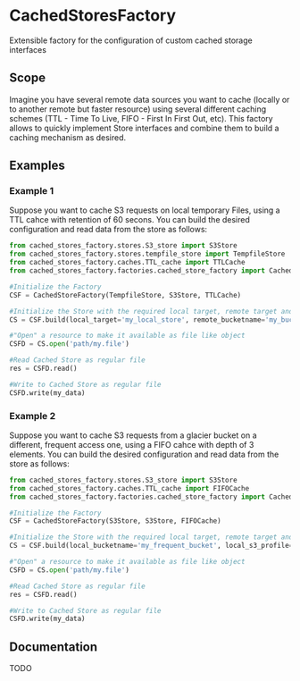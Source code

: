# CachedStoresFactory
Extensible factory for the configuration of custom cached storage interfaces 

## Scope

Imagine you have several remote data sources you want to cache (locally or to another remote but faster resource) using several different caching schemes (TTL - Time To Live, FIFO - First In First Out, etc). This factory allows to quickly implement Store interfaces and combine them to build a caching mechanism as desired. 

## Examples

### Example 1

Suppose you want to cache S3 requests on local temporary Files, using a TTL cahce with retention of 60 secons.
You can build the desired configuration and read data from the store as follows:

```python
from cached_stores_factory.stores.S3_store import S3Store
from cached_stores_factory.stores.tempfile_store import TempfileStore
from cached_stores_factory.caches.TTL_cache import TTLCache
from cached_stores_factory.factories.cached_store_factory import CachedStoreFactory

#Initialize the Factory
CSF = CachedStoreFactory(TempfileStore, S3Store, TTLCache)

#Initialize the Store with the required local target, remote target and cache configuration  
CS = CSF.build(local_target='my_local_store', remote_bucketname='my_bucket', remote_s3_profile='my_profile', remote_s3_region='eu-central-1', cache_interval=60.0)

#"Open" a resource to make it available as file like object
CSFD = CS.open('path/my.file')

#Read Cached Store as regular file
res = CSFD.read()

#Write to Cached Store as regular file 
CSFD.write(my_data)


```

### Example 2

Suppose you want to cache S3 requests from a glacier bucket on a different, frequent access one, using a FIFO cahce with depth of 3 elements.
You can build the desired configuration and read data from the store as follows:

```python
from cached_stores_factory.stores.S3_store import S3Store
from cached_stores_factory.caches.TTL_cache import FIFOCache
from cached_stores_factory.factories.cached_store_factory import CachedStoreFactory

#Initialize the Factory
CSF = CachedStoreFactory(S3Store, S3Store, FIFOCache)

#Initialize the Store with the required local target, remote target and cache configuration  
CS = CSF.build(local_bucketname='my_frequent_bucket', local_s3_profile='my_profile', local_s3_region='eu-central-1', remote_bucketname='my_glacier_bucket', remote_s3_profile='my_profile', remote_s3_region='eu-central-1', cache_size=3)

#"Open" a resource to make it available as file like object
CSFD = CS.open('path/my.file')

#Read Cached Store as regular file
res = CSFD.read()

#Write to Cached Store as regular file 
CSFD.write(my_data)
```

## Documentation

TODO

